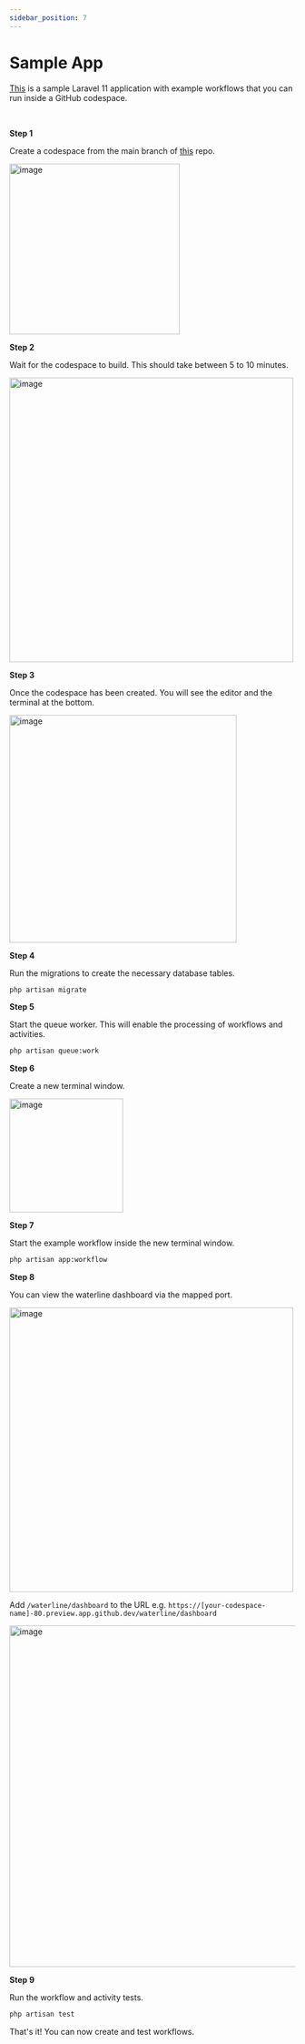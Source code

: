 ```yaml
---
sidebar_position: 7
---
```


# Sample App

[This](https://github.com/laravel-workflow/sample-app) is a sample Laravel 11 application with example workflows that you can run inside a GitHub codespace.

<br />

**Step 1**

Create a codespace from the main branch of [this](https://github.com/laravel-workflow/sample-app) repo.

<img src="https://user-images.githubusercontent.com/1130888/233664377-f300ad50-5436-4bb8-b172-c52e12047264.png" alt="image" width="300" />

**Step 2**

Wait for the codespace to build. This should take between 5 to 10 minutes.

<img src="https://user-images.githubusercontent.com/1130888/233664397-4ae156f3-f69b-406f-b6d4-4f9316684000.png" alt="image" width="500" />

**Step 3**

Once the codespace has been created. You will see the editor and the terminal at the bottom.

<img src="https://user-images.githubusercontent.com/1130888/233665550-1a4f2098-2919-4108-ac9f-bef1a9f2f47c.png" alt="image" width="400" />

**Step 4**

Run the migrations to create the necessary database tables.

```bash
php artisan migrate
```

**Step 5**

Start the queue worker. This will enable the processing of workflows and activities.

```bash
php artisan queue:work
```

**Step 6**

Create a new terminal window.

<img src="https://user-images.githubusercontent.com/1130888/233666917-029247c7-9e6c-46de-b304-27473fd34517.png" alt="image" width="200" />

**Step 7**

Start the example workflow inside the new terminal window.

```bash
php artisan app:workflow
```

**Step 8**

You can view the waterline dashboard via the mapped port.

<img src="https://user-images.githubusercontent.com/1130888/233668485-b988e336-0462-4bbc-bb77-78c73df363b4.png" alt="image" width="500" />

Add `/waterline/dashboard` to the URL e.g. `https://[your-codespace-name]-80.preview.app.github.dev/waterline/dashboard`

<img src="https://user-images.githubusercontent.com/1130888/233669600-3340ada6-5f73-4602-8d82-a81a9d43f883.png" alt="image" width="600" />

**Step 9**

Run the workflow and activity tests.

```bash
php artisan test
```

That's it! You can now create and test workflows.

